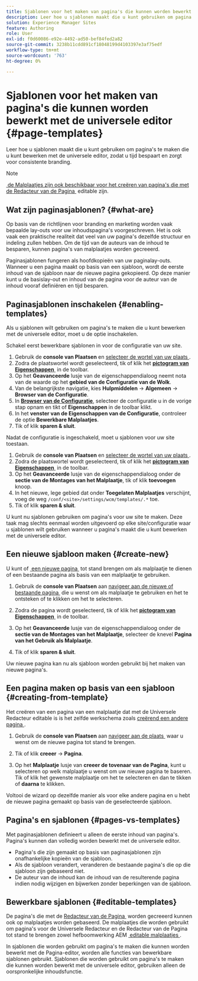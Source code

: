 ```yaml
---
title: Sjablonen voor het maken van pagina's die kunnen worden bewerkt met de universele editor
description: Leer hoe u sjablonen maakt die u kunt gebruiken om pagina's te maken die u kunt bewerken met de universele editor, zodat u tijd bespaart en zorgt voor consistente branding.
solution: Experience Manager Sites
feature: Authoring
role: User
exl-id: f0d60086-e92e-4492-ad50-bef84fed2a82
source-git-commit: 3238b11cdd891cf18048199d4103397e3af75edf
workflow-type: tm+mt
source-wordcount: '763'
ht-degree: 0%

---
```



# Sjablonen voor het maken van pagina&#39;s die kunnen worden bewerkt met de universele editor {#page-templates}

Leer hoe u sjablonen maakt die u kunt gebruiken om pagina&#39;s te maken die u kunt bewerken met de universele editor, zodat u tijd bespaart en zorgt voor consistente branding.

>[!NOTE]
>
>[&#x200B; de Malplaatjes zijn ook beschikbaar voor het creëren van pagina&#39;s die met de Redacteur van de Pagina &#x200B;](/help/sites-cloud/authoring/page-editor/templates.md) editable zijn.

## Wat zijn paginasjablonen? {#what-are}

Op basis van de richtlijnen voor branding en marketing worden vaak bepaalde lay-outs voor uw inhoudspagina&#39;s voorgeschreven. Het is ook vaak een praktische realiteit dat veel van uw pagina&#39;s dezelfde structuur en indeling zullen hebben. Om de tijd van de auteurs van de inhoud te besparen, kunnen pagina&#39;s van malplaatjes worden gecreeerd.

Paginasjablonen fungeren als hoofdkopieën van uw paginalay-outs. Wanneer u een pagina maakt op basis van een sjabloon, wordt de eerste inhoud van de sjabloon naar de nieuwe pagina gekopieerd. Op deze manier kunt u de basislay-out en inhoud van de pagina voor de auteur van de inhoud vooraf definiëren en tijd besparen.

## Paginasjablonen inschakelen {#enabling-templates}

Als u sjablonen wilt gebruiken om pagina&#39;s te maken die u kunt bewerken met de universele editor, moet u de optie inschakelen.

Schakel eerst bewerkbare sjablonen in voor de configuratie van uw site.

1. Gebruik de **console van Plaatsen** en [&#x200B; selecteer de wortel van uw plaats &#x200B;](/help/sites-cloud/authoring/sites-console/introduction.md#selecting-resources).
1. Zodra de plaatswortel wordt geselecteerd, tik of klik het [**pictogram van Eigenschappen** &#x200B;](/help/sites-cloud/authoring/sites-console/page-properties.md) in de toolbar.
1. Op het **Geavanceerde** lusje van de eigenschappendialoog neemt nota van de waarde op het **gebied van de Configuratie van de Wolk**.
1. Van de belangrijkste navigatie, kies **Hulpmiddelen** -> **Algemeen** -> **Browser van de Configuratie**.
1. In **[Browser van de Configuratie](/help/implementing/developing/introduction/configurations.md)**, selecteer de configuratie u in de vorige stap opnam en tikt of **Eigenschappen** in de toolbar klikt.
1. In het **venster van de Eigenschappen van de Configuratie**, controleer de optie **Bewerkbare Malplaatjes**.
1. Tik of klik **sparen &amp; sluit**.

Nadat de configuratie is ingeschakeld, moet u sjablonen voor uw site toestaan.

1. Gebruik de **console van Plaatsen** en [&#x200B; selecteer de wortel van uw plaats &#x200B;](/help/sites-cloud/authoring/sites-console/introduction.md#selecting-resources).
1. Zodra de plaatswortel wordt geselecteerd, tik of klik het [**pictogram van Eigenschappen** &#x200B;](/help/sites-cloud/authoring/sites-console/page-properties.md) in de toolbar.
1. Op het **Geavanceerde** lusje van de eigenschappendialoog onder de **sectie van de Montages van het Malplaatje**, tik of klik **toevoegen** knoop.
1. In het nieuwe, lege gebied dat onder **Toegelaten Malplaatjes** verschijnt, voeg de weg `/conf/<site>/settings/wcm/templates/.*` toe.
1. Tik of klik **sparen &amp; sluit**.

U kunt nu sjablonen gebruiken om pagina&#39;s voor uw site te maken. Deze taak mag slechts eenmaal worden uitgevoerd op elke site/configuratie waar u sjablonen wilt gebruiken wanneer u pagina&#39;s maakt die u kunt bewerken met de universele editor.

## Een nieuwe sjabloon maken {#create-new}

U kunt of [&#x200B; een nieuwe pagina &#x200B;](/help/sites-cloud/authoring/sites-console/creating-pages.md) tot stand brengen om als malplaatje te dienen of een bestaande pagina als basis van een malplaatje te gebruiken.

1. Gebruik de **console van Plaatsen** aan [&#x200B; navigeer aan de nieuwe of bestaande pagina &#x200B;](/help/sites-cloud/authoring/sites-console/introduction.md#selecting-resources) die u wenst om als malplaatje te gebruiken en het te ontsteken of te klikken om het te selecteren.

1. Zodra de pagina wordt geselecteerd, tik of klik het [**pictogram van Eigenschappen** &#x200B;](/help/sites-cloud/authoring/sites-console/edit-page-properties.md) in de toolbar.

1. Op het **Geavanceerde** lusje van de eigenschappendialoog onder de **sectie van de Montages van het Malplaatje**, selecteer de knevel **Pagina van het Gebruik als Malplaatje**.

1. Tik of klik **sparen &amp; sluit**.

Uw nieuwe pagina kan nu als sjabloon worden gebruikt bij het maken van nieuwe pagina&#39;s.

## Een pagina maken op basis van een sjabloon {#creating-from-template}

Het creëren van een pagina van een malplaatje dat met de Universele Redacteur editable is is het zelfde werkschema zoals [&#x200B; creërend een andere pagina &#x200B;](/help/sites-cloud/authoring/sites-console/creating-pages.md).

1. Gebruik de **console van Plaatsen** aan [&#x200B; navigeer aan de plaats &#x200B;](/help/sites-cloud/authoring/sites-console/introduction.md#selecting-resources) waar u wenst om de nieuwe pagina tot stand te brengen.

1. Tik of klik **creeer** -> **Pagina**.

1. Op het **Malplaatje** lusje van **creeer de tovenaar van de Pagina**, kunt u selecteren op welk malplaatje u wenst om uw nieuwe pagina te baseren. Tik of klik het gewenste malplaatje om het te selecteren en dan te tikken of **daarna** te klikken.

Voltooi de wizard op dezelfde manier als voor elke andere pagina en u hebt de nieuwe pagina gemaakt op basis van de geselecteerde sjabloon.

## Pagina&#39;s en sjablonen {#pages-vs-templates}

Met paginasjablonen definieert u alleen de eerste inhoud van pagina&#39;s. Pagina&#39;s kunnen dan volledig worden bewerkt met de universele editor.

* Pagina&#39;s die zijn gemaakt op basis van paginasjablonen zijn onafhankelijke kopieën van de sjabloon.
* Als de sjabloon verandert, veranderen de bestaande pagina&#39;s die op die sjabloon zijn gebaseerd niet.
* De auteur van de inhoud kan de inhoud van de resulterende pagina indien nodig wijzigen en bijwerken zonder beperkingen van de sjabloon.

## Bewerkbare sjablonen {#editable-templates}

De pagina&#39;s die met de [&#x200B; Redacteur van de Pagina &#x200B;](/help/sites-cloud/authoring/page-editor/introduction.md) worden gecreeerd kunnen ook op malplaatjes worden gebaseerd. De malplaatjes die worden gebruikt om pagina&#39;s voor de Universele Redacteur en de Redacteur van de Pagina tot stand te brengen zowel hefboomwerking AEM [&#x200B; editable malplaatjes &#x200B;](/help/implementing/developing/components/templates.md).

In sjablonen die worden gebruikt om pagina&#39;s te maken die kunnen worden bewerkt met de Pagina-editor, worden alle functies van bewerkbare sjablonen gebruikt. Sjablonen die worden gebruikt om pagina&#39;s te maken die kunnen worden bewerkt met de universele editor, gebruiken alleen de oorspronkelijke inhoudsfunctie.
